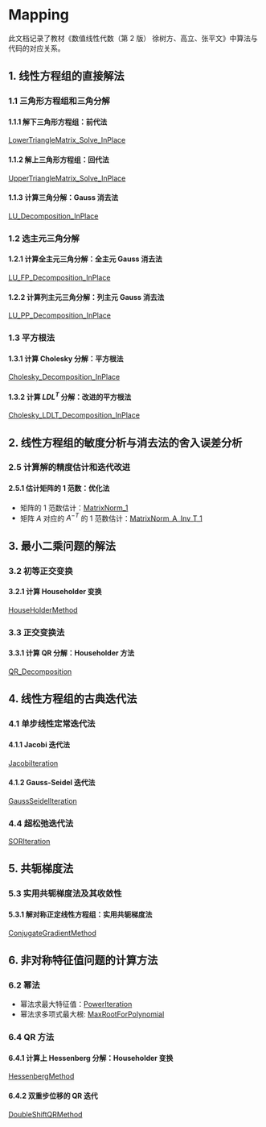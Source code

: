 # Mapping

此文档记录了教材《数值线性代数（第 2 版） 徐树方、高立、张平文》中算法与代码的对应关系。

## 1. 线性方程组的直接解法

### 1.1 三角形方程组和三角分解

#### 1.1.1 解下三角形方程组：前代法

[LowerTriangleMatrix_Solve_InPlace](./CustomMath_lib/GaussMethod/TriangleMatrix.cpp)

#### 1.1.2 解上三角形方程组：回代法

[UpperTriangleMatrix_Solve_InPlace](./CustomMath_lib/GaussMethod/TriangleMatrix.cpp)

#### 1.1.3 计算三角分解：Gauss 消去法

[LU_Decomposition_InPlace](./CustomMath_lib/GaussMethod/LU_Decomposition.cpp)

### 1.2 选主元三角分解

#### 1.2.1 计算全主元三角分解：全主元 Gauss 消去法

[LU_FP_Decomposition_InPlace](./CustomMath_lib/GaussMethod/LU_FP_Decomposition.cpp)

#### 1.2.2 计算列主元三角分解：列主元 Gauss 消去法

[LU_PP_Decomposition_InPlace](./CustomMath_lib/GaussMethod/LU_PP_Decomposition.cpp)

### 1.3 平方根法

#### 1.3.1 计算 Cholesky 分解：平方根法

[Cholesky_Decomposition_InPlace](./CustomMath_lib/CholeskyMethod/Cholesky_Decomposition.cpp)

#### 1.3.2 计算 $LDL^T$ 分解：改进的平方根法

[Cholesky_LDLT_Decomposition_InPlace](./CustomMath_lib/CholeskyMethod/Cholesky_Decomposition.cpp)

## 2. 线性方程组的敏度分析与消去法的舍入误差分析

### 2.5 计算解的精度估计和迭代改进

#### 2.5.1 估计矩阵的 $1$ 范数：优化法

- 矩阵的 $1$ 范数估计：[MatrixNorm_1](./CustomMath_lib/InfinityNorm/InfinityNorm.h)
- 矩阵 $A$ 对应的 $A^{-T}$ 的 $1$ 范数估计：[MatrixNorm_A_Inv_T_1](./CustomMath_lib/InfinityNorm/InfinityNorm.h)

## 3. 最小二乘问题的解法

### 3.2 初等正交变换

#### 3.2.1 计算 Householder 变换

[HouseHolderMethod](./CustomMath_lib/HouseholderMethod/HouseholderMethod.cpp)

### 3.3 正交变换法

#### 3.3.1 计算 QR 分解：Householder 方法

[QR_Decomposition](./CustomMath_lib/HouseholderMethod/HouseholderMethod.cpp)

## 4. 线性方程组的古典迭代法

### 4.1 单步线性定常迭代法

#### 4.1.1 Jacobi 迭代法

[JacobiIteration](./CustomMath_lib/IterationMethod/IterationMethod.cpp)

#### 4.1.2 Gauss-Seidel 迭代法

[GaussSeidelIteration](./CustomMath_lib/IterationMethod/IterationMethod.cpp)

### 4.4 超松弛迭代法

[SORIteration](./CustomMath_lib/IterationMethod/IterationMethod.cpp)

## 5. 共轭梯度法

### 5.3 实用共轭梯度法及其收敛性

#### 5.3.1 解对称正定线性方程组：实用共轭梯度法

[ConjugateGradientMethod](./CustomMath_lib/IterationMethod/IterationMethod.cpp)

## 6. 非对称特征值问题的计算方法

### 6.2 幂法

- 幂法求最大特征值：[PowerIteration](./CustomMath_lib/PowerIteration/PowerIteration.cpp)
- 幂法求多项式最大根: [MaxRootForPolynomial](./CustomMath_lib/PowerIteration/PowerIteration.cpp)

### 6.4 QR 方法

#### 6.4.1 计算上 Hessenberg 分解：Householder 变换

[HessenbergMethod](./CustomMath_lib/HessenbergMethod/HessenbergMethod.cpp)

#### 6.4.2 双重步位移的 QR 迭代

[DoubleShiftQRMethod](./CustomMath_lib/QRMethod/DoubleShiftQRMethod.cpp)

